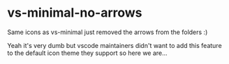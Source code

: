 # vs-minimal-no-arrows

Same icons as vs-minimal just removed the arrows from the folders :)

Yeah it's very dumb but vscode maintainers didn't want to add this feature to the default icon theme they support so here we are...
